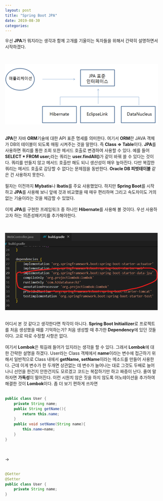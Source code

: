 ```yaml
---
layout: post
title: "Spring Boot JPA"
date: 2019-08-30
categories:
---
```

<div style="display:none;">
SPring security 설명을 위한 사전 작업 중 하나로 jpa를 통한 db 유저 정보 등록 및 조회로 login logout을 구현 할 수 있도록 설명
초반 Spring Boot jpa에 대한 간략한 소개와 설명
중반 jpa 사용방법 h2
후반 jpa 응용 방법 mysql
<b><a href="https://rogerdudler.github.io/git-guide/index.ko.html">여기</a></b>
<br><br>
![gitDownload](/files/git/gitDownload.png)
<br><br>
</div>
우선 <b>JPA</b>가 뭐지라는 생각과 함께 고개를 기울이는 독자들을 위해서 간략히 설명하면서 시작하겠다. 

<br><br>
![JPA&ORM](/files/JPA&ORM.png)
<br><br>

<b>JPA</b>란
자바 <b>ORM</b>기술에 대한 API 표준 명세를 의미한다. 여기서 <b>ORM</b>란 JAVA 객체가 DB의 테이블이 되도록 매핑 시켜주는 것을 말한다. 즉 <b>Class => Table</b>이다. <b>JPA</b>를 사용하면 쿼리를 통한 조회 또한 메서드 호출로 변경하여 사용할 수 있다. 예를 들어 <b>SELECT * FROM user;</b>라는 쿼리는 <b>user.findAll()</b>가 같이 바꿔 쓸 수 있다는 것이다. 쿼리를 만들지 않고 메서드 호출만 해도 되니 생산성이 매우 높아진다. 다만 복잡한 쿼리는 메서드 호출로 감당할 수 없다는 문제점을 동반한다. <b>Oracle DB 피벗테이블</b> 같은 건 사용하지 못한다. 
<br><br>
필자는 이전까지 <b>Mybatis</b>나 <b>Ibatis</b>를 주요 사용했었다. 하지만 <b>Spring Boot</b>를 시작하고 <b>JPA</b>를 사용해 보니 앞에 것과 비교했을 때 매우 편리하며 그리고 속도차이도 거의 없는 기술이라는 것을 체감할 수 있었다.
<br><br>
이제 <b>JPA</b>를 구현한 프레임워크 중 하나인 <b>Hibernate</b>를 사용해 볼 것이다. 우선 사용하고자 하는 의존성패키지를 추가해야한다. 

<br><br>
![dependencies](/files/jpa/dependencies.png)
<br><br>

어디서 본 것 같다고 생각한다면 착각이 아니다. <b>Spring Boot Initiailizer</b>로 프로젝트를 처음 생성했을 때를 기억하는가? 처음 생성할 때 추가한 <b>Dependency</b>에 있던 것들이다. 고로 따로 수정할 사항은 없다. 
<br><br>
여기서 <b>Lombok</b>은 뭐길래 들어가 있지라는 생각을 할 수 있다. 그래서 <b>Lombok</b>에 대한 간략한 설명을 하겠다. User라는 Class 객체에서 <b>name</b>이라는 변수에 접근하기 위해서 일반적으로 Class 내에서 <b>getName, setName</b>이라는 메소드를 만들어 사용한다. 근데 이게 변수가 한 두개면 상관없는 데 변수가 늘어나는 대로 그것도 두배로 늘어나니 선언을 한건지 안한건지도 모르겠고 코드는 복잡하기만 하고 짜증이 난다. 줄여 말하자면 <b>가독성</b>이 떨어진다. 이런 시원치 않은 짓을 하지 않도록 어노테이션을 추가하여 해결한 것이 <b>Lombok</b>이다. 좀 더 보기 편하게 쓰자면
<br><br>

```java
public class User {
    private String name;
    public String getName(){
        return this.name;
    }
    public void setName(String name){
        this.name=name;
    }
}
```
<br><br>
->
<br><br>
```java
@Getter
@Setter
public class User {
    private String name;
}
```
